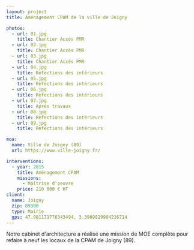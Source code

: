 ```yaml
---
layout: project
title: Aménagement CPAM de la ville de Joigny

photos:
  - url: 01.jpg
    title: Chantier Accès PMR
  - url: 02.jpg
    title: Chantier Accès PMR
  - url: 03.jpg
    title: Chantier Accès PMR
  - url: 04.jpg
    title: Refections des intérieurs
  - url: 05.jpg
    title: Refections des intérieurs
  - url: 06.jpg
    title: Refections des intérieurs
  - url: 07.jpg
    title: Après travaux
  - url: 08.jpg
    title: Refections des intérieurs
  - url: 09.jpg
    title: Refections des intérieurs

moa:
  name: Ville de Joigny (89)
  url: https://www.ville-joigny.fr/

interventions:
  - year: 2015
    title: Aménagement CPAM
    missions:
      - Maîtrise d'oeuvre
    price: 210 000 € HT
client:
  name: Joigny
  zip: 89300
  type: Mairie
  gps: 47.981171776343494, 3.3989829994216714
---
```


Notre cabinet d'architecture a réalisé une mission de MOE complète pour refaire
à neuf les locaux de la CPAM de Joigny (89).
